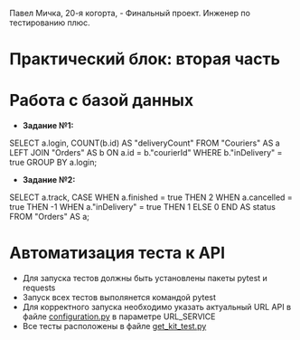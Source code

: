 Павел Мичка, 20-я когорта, - Финальный проект. Инженер по тестированию плюс.
 # **Практический блок: вторая часть**
# Работа с базой данных
- **Задание №1:** 

SELECT a.login, COUNT(b.id) AS "deliveryCount" FROM "Couriers" AS a LEFT JOIN "Orders" AS b ON a.id = b."courierId" WHERE b."inDelivery" = true GROUP BY a.login;
- **Задание №2:** 

SELECT a.track, CASE WHEN a.finished = true THEN 2 WHEN a.cancelled = true THEN -1 WHEN a."inDelivery" = true THEN 1 ELSE 0 END AS status FROM "Orders" AS a;

# Автоматизация теста к API
- Для запуска тестов должны быть установлены пакеты pytest и requests
- Запуск всех тестов выполянется командой pytest
- Для корректного запуска необходимо указать актуальный URL API в файле [configuration.py](configuration.py) в параметре URL_SERVICE
- Все тесты расположены в файле [get_kit_test.py](get_kit_test.py)

